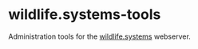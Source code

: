 # wildlife.systems-tools
Administration tools for the [wildlife.systems](https://wildlife.systems) webserver.
